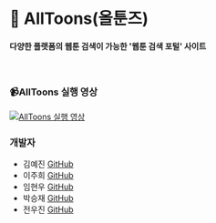 # :speech_balloon: AllToons(올툰즈)

#### 다양한 플랫폼의 웹툰 검색이 가능한 '웹툰 검색 포털' 사이트
<br>

### :video_camera:AllToons 실행 영상<br>
[![AllToons 실행 영상](https://img.youtube.com/vi/ph1qATLq7V0/0.jpg)](https://youtu.be/ph1qATLq7V0)

### 개발자
* 김예진 [GitHub](https://github.com/Gimyejin)
* 이주희 [GitHub](https://github.com/2ggg)
* 임현우 [GitHub](https://github.com/ejffoddl1)
* 박승재 [GitHub](https://github.com/parkseungjae)
* 전우진 [GitHub](https://github.com/woojin97318)
